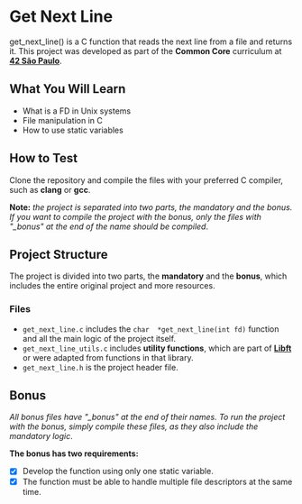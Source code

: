 # Get Next Line
get_next_line() is a C function that reads the next line from a file and returns it. This project was developed as part of the **Common Core** curriculum at [**42 São Paulo**](https://www.42sp.org.br/).

## What You Will Learn
- What is a FD in Unix systems
- File manipulation in C
- How to use static variables

## How to Test
Clone the repository and compile the files with your preferred C compiler, such as **clang** or **gcc**.

**Note:** _the project is separated into two parts, the mandatory and the bonus. If you want to compile the project with the bonus, only the files with "\_bonus" at the end of the name should be compiled_.

## Project Structure
The project is divided into two parts, the **mandatory** and the **bonus**, which includes the entire original project and more resources.

### Files
- `get_next_line.c` includes the `char  *get_next_line(int fd)` function and all the main logic of the project itself.
- `get_next_line_utils.c` includes **utility functions**, which are part of [**Libft**](https://github.com/LuizGandra/libft-42) or were adapted from functions in that library.
- `get_next_line.h` is the project header file.

## Bonus
_All bonus files have "\_bonus" at the end of their names. To run the project with the bonus, simply compile these files, as they also include the mandatory logic_.

**The bonus has two requirements:**
- [x] Develop the function using only one static variable.
- [x] The function must be able to handle multiple file descriptors at the same time.
